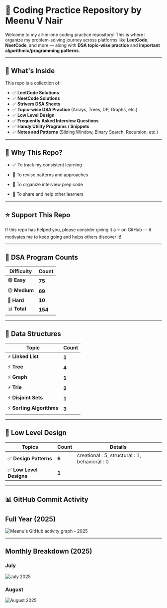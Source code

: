 # 🚀 Coding Practice Repository by Meenu V Nair

Welcome to my all-in-one coding practice repository! This is where I organize my problem-solving journey across platforms like **LeetCode**, **NeetCode**, and more — along with **DSA topic-wise practice** and **important algorithmic/programming patterns**.

---

## 📌 What's Inside

This repo is a collection of:

- ✅ **LeetCode Solutions**
- ✅ **NeetCode Solutions**
- ✅ **Strivers DSA Sheets**
- ✅ **Topic-wise DSA Practice** (Arrays, Trees, DP, Graphs, etc.)
- ✅ **Low Level Design**
- ✅ **Frequently Asked Interview Questions**
- ✅ **Handy Utility Programs / Snippets**
- ✅ **Notes and Patterns** (Sliding Window, Binary Search, Recursion, etc.)

---

## 🧠 Why This Repo?

- ✅ To track my consistent learning

- 💬 To revise patterns and approaches

- 📂 To organize interview prep code

- 🌱 To share and help other learners


---

## ⭐ Support This Repo
If this repo has helped you, please consider giving it a ⭐ on GitHub — it motivates me to keep going and helps others discover it!

---
<!-- PROGRAM_COUNTS_START -->
## 📂 **DSA Program Counts**

| **Difficulty** | **Count** |
|----------------|-----------|
| 🟢 **Easy**    | **75** |
| 🟡 **Medium**  | **69** |
| 🔴 **Hard**    | **10** |
| 📊 **Total**   | **154** |

<!-- PROGRAM_COUNTS_END -->

---
<!-- DS_COUNTS_START -->
## 📂 **Data Structures**

| **Topic** | **Count** |
|----------------|-----------|
| ⚡ **Linked List**    | **1** |
| ⚡ **Tree**  | **4** |
| ⚡ **Graph**    | **1** |
| ⚡ **Trie**    | **2** |
| ⚡ **Disjoint Sets**    | **1** |
| ⚡ **Sorting Algorithms**    | **3** |

<!-- DS_COUNTS_END -->

---
<!-- LLD_START -->
## 📂 **Low Level Design**

| **Topics** | **Count** | **Details** |
|----------------|-----------|-----------|
| ✅ **Design Patterns**    | **6** |creational : 5, structural : 1, behavioral : 0|
| ✅ **Low Level Designs**    | **1** |  |

<!-- LLD_END -->

---

## 📊 GitHub Commit Activity

## **Full Year (2025)**
![Meenu's GitHub activity graph - 2025](https://github-readme-activity-graph.vercel.app/graph?username=MeenuVNair&theme=github&from=2025-01-01&to=2025-12-31)

---

## **Monthly Breakdown (2025)**
### July
![July 2025](https://github-readme-activity-graph.vercel.app/graph?username=MeenuVNair&theme=github&from=2025-07-01&to=2025-07-31&custom_title=July%202025%20Contributions)

### August
![August 2025](https://github-readme-activity-graph.vercel.app/graph?username=MeenuVNair&theme=github&from=2025-08-01&to=2025-08-31&custom_title=August%202025%20Contributions)

